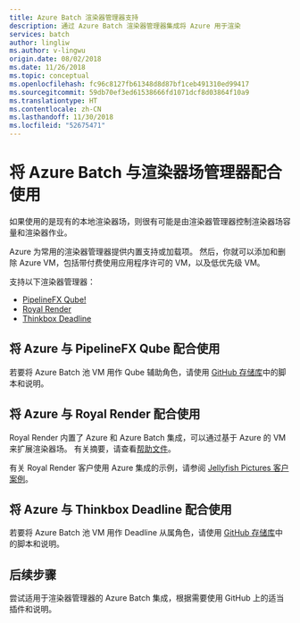 ```yaml
---
title: Azure Batch 渲染器管理器支持
description: 通过 Azure Batch 渲染器管理器集成将 Azure 用于渲染
services: batch
author: lingliw
ms.author: v-lingwu
origin.date: 08/02/2018
ms.date: 11/26/2018
ms.topic: conceptual
ms.openlocfilehash: fc96c8127fb61348d8d87bf1ceb491310ed99417
ms.sourcegitcommit: 59db70ef3ed61538666fd1071dcf8d03864f10a9
ms.translationtype: HT
ms.contentlocale: zh-CN
ms.lasthandoff: 11/30/2018
ms.locfileid: "52675471"
---
```

# <a name="using-azure-batch-with-render-farm-managers"></a>将 Azure Batch 与渲染器场管理器配合使用

如果使用的是现有的本地渲染器场，则很有可能是由渲染器管理器控制渲染器场容量和渲染器作业。

Azure 为常用的渲染器管理器提供内置支持或加载项。 然后，你就可以添加和删除 Azure VM，包括带付费使用应用程序许可的 VM，以及低优先级 VM。

支持以下渲染器管理器：

* [PipelineFX Qube!](https://www.pipelinefx.com/)
* [Royal Render](http://www.royalrender.de/)
* [Thinkbox Deadline](https://deadline.thinkboxsoftware.com/)

## <a name="using-azure-with-pipelinefx-qube"></a>将 Azure 与 PipelineFX Qube 配合使用

若要将 Azure Batch 池 VM 用作 Qube 辅助角色，请使用 [GitHub 存储库](https://github.com/Azure/azure-qube)中的脚本和说明。

## <a name="using-azure-with-royal-render"></a>将 Azure 与 Royal Render 配合使用

Royal Render 内置了 Azure 和 Azure Batch 集成，可以通过基于 Azure 的 VM 来扩展渲染器场。 有关摘要，请查看[帮助文件](http://www.royalrender.de/help8/index.html?Cloudrendering.html)。

有关 Royal Render 客户使用 Azure 集成的示例，请参阅 [Jellyfish Pictures 客户案例](https://customers.microsoft.com/story/jellyfishpictures)。

## <a name="using-azure-with-thinkbox-deadline"></a>将 Azure 与 Thinkbox Deadline 配合使用

若要将 Azure Batch 池 VM 用作 Deadline 从属角色，请使用 [GitHub 存储库](https://github.com/Azure/azure-deadline)中的脚本和说明。

## <a name="next-steps"></a>后续步骤

尝试适用于渲染器管理器的 Azure Batch 集成，根据需要使用 GitHub 上的适当插件和说明。

